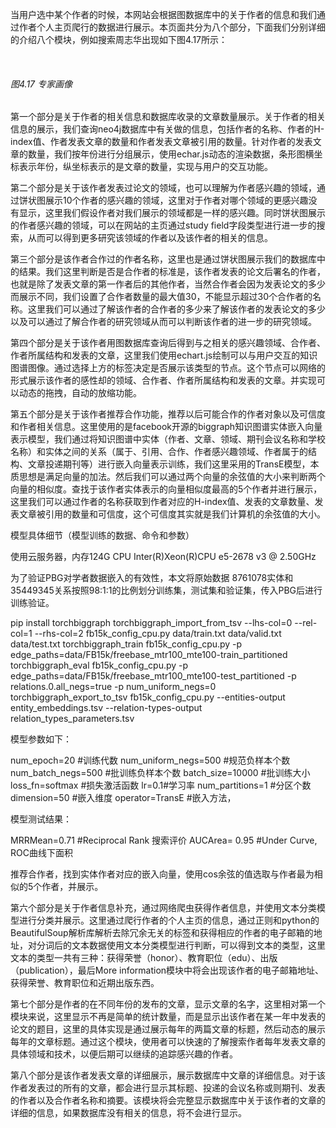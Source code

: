 当用户选中某个作者的时候，本网站会根据图数据库中的关于作者的信息和我们通过作者个人主页爬行的数据进行展示。本页面共分为八个部分，下面我们分别详细的介绍八个模块，例如搜索周志华出现如下图4.17所示：

​                               

 

 

 

###### 图4.17 专家画像

第一个部分是关于作者的相关信息和数据库收录的文章数量展示。关于作者的相关信息的展示，我们查询neo4j数据库中有关做的信息，包括作者的名称、作者的H-index值、作者发表文章的数量和作者发表文章被引用的数量。针对作者的发表文章的数量，我们按年份进行分组展示，使用echar.js动态的渲染数据，条形图横坐标表示年份，纵坐标表示的是文章的数量，实现与用户的交互功能。

第二个部分是关于该作者发表过论文的领域，也可以理解为作者感兴趣的领域，通过饼状图展示10个作者的感兴趣的领域，这里对于作者对哪个领域的更感兴趣没有显示，这里我们假设作者对我们展示的领域都是一样的感兴趣。同时饼状图展示的作者感兴趣的领域，可以在网站的主页通过study field字段类型进行进一步的搜索，从而可以得到更多研究该领域的作者以及该作者的相关的信息。

第三个部分是该作者合作过的作者名称，这里也是通过饼状图展示我们的数据库中的结果。我们这里判断是否是合作者的标准是，该作者发表的论文后署名的作者，也就是除了发表文章的第一作者后的其他作者，当然合作者会因为发表论文的多少而展示不同，我们设置了合作者数量的最大值30，不能显示超过30个合作者的名称。这里我们可以通过了解该作者的合作者的多少来了解该作者的发表论文的多少以及可以通过了解合作者的研究领域从而可以判断该作者的进一步的研究领域。

第四个部分是关于该作者用图数据库查询后得到与之相关的感兴趣领域、合作者、作者所属结构和发表的文章，这里我们使用echart.js绘制可以与用户交互的知识图谱图像。通过选择上方的标签决定是否展示该类型的节点。这个节点可以网络的形式展示该作者的感性却的领域、合作者、作者所属结构和发表的文章。并实现可以动态的拖拽，自动的放缩功能。

第五个部分是关于该作者推荐合作功能，推荐以后可能合作的作者对象以及可信度和作者相关信息。这里使用的是facebook开源的biggraph知识图谱实体嵌入向量表示模型，我们通过将知识图谱中实体（作者、文章、领域、期刊会议名称和学校名称）和实体之间的关系（属于、引用、合作、作者感兴趣领域、作者属于的结构、文章投递期刊等）进行嵌入向量表示训练，我们这里采用的TransE模型，本质思想是满足向量的加法。然后我们可以通过两个向量的余弦值的大小来判断两个向量的相似度。查找于该作者实体表示的向量相似度最高的5个作者并进行展示，这里我们可以通过作者的名称获取到作者对应的H-index值、发表的文章数量、发表文章被引用的数量和可信度，这个可信度其实就是我们计算机的余弦值的大小。

模型具体细节（模型训练的数据、命令和参数）

使用云服务器，内存124G CPU Inter(R)Xeon(R)CPU e5-2678 v3 @ 2.50GHz

为了验证PBG对学者数据嵌入的有效性，本文将原始数据 8761078实体和35449345关系按照98:1:1的比例划分训练集，测试集和验证集，传入PBG后进行训练验证。

  pip install torchbiggraph  torchbiggraph_import_from_tsv --lhs-col=0  --rel-col=1 --rhs-col=2 fb15k_config_cpu.py data/train.txt data/valid.txt  data/test.txt  torchbiggraph_train fb15k_config_cpu.py -p  edge_paths=data/FB15k/freebase_mtr100_mte100-train_partitioned  torchbiggraph_eval fb15k_config_cpu.py -p  edge_paths=data/FB15k/freebase_mtr100_mte100-test_partitioned -p  relations.0.all_negs=true -p num_uniform_negs=0  torchbiggraph_export_to_tsv fb15k_config_cpu.py  --entities-output entity_embeddings.tsv --relation-types-output  relation_types_parameters.tsv  

 

模型参数如下：

  num_epoch=20 #训练代数  num_uniform_negs=500 #规范负样本个数  num_batch_negs=500 #批训练负样本个数  batch_size=10000 #批训练大小  loss_fn=softmax #损失激活函数  lr=0.1#学习率  num_partitions=1 #分区个数  dimension=50 #嵌入维度  operator=TransE #嵌入方法，  

模型测试结果：

  MRRMean=0.71 #Reciprocal Rank 搜索评价  AUCArea= 0.95 #Under Curve, ROC曲线下面积  

 

推荐合作者，找到实体作者对应的嵌入向量，使用cos余弦的值选取与作者最为相似的5个作者，并展示。

第六个部分是关于作者信息补充，通过网络爬虫获得作者信息，并使用文本分类模型进行分类并展示。这里通过爬行作者的个人主页的信息，通过正则和python的BeautifulSoup解析库解析去除冗余无关的标签和获得相应的作者的电子邮箱的地址，对分词后的文本数据使用文本分类模型进行判断，可以得到文本的类型，这里文本的类型一共有三种：获得荣誉（honor）、教育职位（edu）、出版（publication），最后More information模块中将会出现该作者的电子邮箱地址、获得荣誉、教育职位和近期出版东西。

第七个部分是作者的在不同年份的发布的文章，显示文章的名字，这里相对第一个模块来说，这里显示不再是简单的统计数量，而是显示出该作者在某一年中发表的论文的题目，这里的具体实现是通过展示每年的两篇文章的标题，然后动态的展示每年的文章标题。通过这个模块，使用者可以快速的了解搜索作者每年发表文章的具体领域和技术，以便后期可以继续的追踪感兴趣的作者。

第八个部分是该作者发表文章的详细展示，展示数据库中文章的详细信息。对于该作者发表过的所有的文章，都会进行显示其标题、投递的会议名称或则期刊、发表的作者以及合作者名称和摘要。该模块将会完整显示数据库中关于该作者的文章的详细的信息，如果数据库没有相关的信息，将不会进行显示。